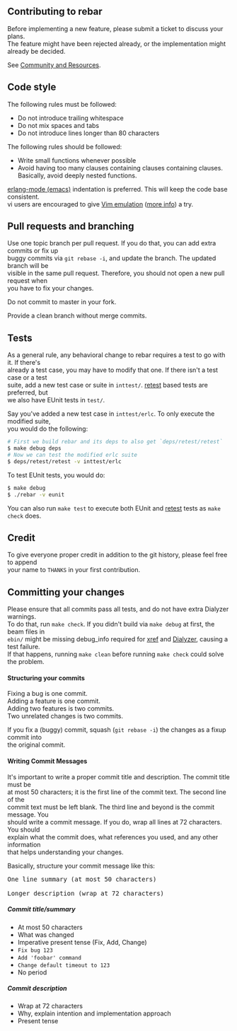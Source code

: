 Contributing to rebar
---------------------

Before implementing a new feature, please submit a ticket to discuss your plans.  
The feature might have been rejected already, or the implementation might already be decided.

See [Community and Resources](README.md#community-and-resources).

Code style
----------

The following rules must be followed:
 * Do not introduce trailing whitespace
 * Do not mix spaces and tabs
 * Do not introduce lines longer than 80 characters

The following rules should be followed:
 * Write small functions whenever possible
 * Avoid having too many clauses containing clauses containing clauses.  
   Basically, avoid deeply nested functions.

[erlang-mode (emacs)](http://www.erlang.org/doc/man/erlang.el.html)
indentation is preferred. This will keep the code base consistent.  
vi users are encouraged to give [Vim emulation](http://emacswiki.org/emacs/Evil) ([more
info](https://gitorious.org/evil/pages/Home)) a try.

Pull requests and branching
---------------------------

Use one topic branch per pull request. If you do that, you can add extra commits or fix up  
buggy commits via `git rebase -i`, and update the branch. The updated branch will be  
visible in the same pull request. Therefore, you should not open a new pull request when  
you have to fix your changes.

Do not commit to master in your fork.

Provide a clean branch without merge commits.

Tests
-----

As a general rule, any behavioral change to rebar requires a test to go with it. If there's  
already a test case, you may have to modify that one. If there isn't a test case or a test  
suite, add a new test case or suite in `inttest/`. [retest](https://github.com/dizzyd/retest) based tests are preferred, but  
we also have EUnit tests in `test/`.

Say you've added a new test case in `inttest/erlc`. To only execute the modified suite,  
you would do the following:
```sh
# First we build rebar and its deps to also get `deps/retest/retest`
$ make debug deps
# Now we can test the modified erlc suite
$ deps/retest/retest -v inttest/erlc
```

To test EUnit tests, you would do:
```sh
$ make debug
$ ./rebar -v eunit
```

You can also run `make test` to execute both EUnit and [retest](https://github.com/dizzyd/retest) tests as `make check` does.

Credit
------

To give everyone proper credit in addition to the git history, please feel free to append  
your name to `THANKS` in your first contribution.

Committing your changes
-----------------------

Please ensure that all commits pass all tests, and do not have extra Dialyzer warnings.  
To do that, run `make check`. If you didn't build via `make debug` at first, the beam files in  
`ebin/` might be missing debug_info required for [xref](http://www.erlang.org/doc/man/xref.html) 
and [Dialyzer](http://www.erlang.org/doc/man/dialyzer.html), causing a test 
failure.  
If that happens, running `make clean` before running `make check` could solve the problem.  

#### Structuring your commits

Fixing a bug is one commit.  
Adding a feature is one commit.  
Adding two features is two commits.  
Two unrelated changes is two commits.

If you fix a (buggy) commit, squash (`git rebase -i`) the changes as a fixup commit into  
the original commit.

#### Writing Commit Messages

It's important to write a proper commit title and description. The commit title must be  
at most 50 characters; it is the first line of the commit text. The second line of the  
commit text must be left blank. The third line and beyond is the commit message. You  
should write a commit message. If you do, wrap all lines at 72 characters. You should  
explain what the commit does, what references you used, and any other information  
that helps understanding your changes.

Basically, structure your commit message like this:

<pre>
One line summary (at most 50 characters)

Longer description (wrap at 72 characters)
</pre>

##### Commit title/summary

* At most 50 characters
* What was changed
* Imperative present tense (Fix, Add, Change)
 * `Fix bug 123`
 * `Add 'foobar' command`
 * `Change default timeout to 123`
* No period

##### Commit description

* Wrap at 72 characters
* Why, explain intention and implementation approach
* Present tense
